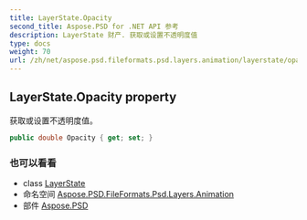 ```yaml
---
title: LayerState.Opacity
second_title: Aspose.PSD for .NET API 参考
description: LayerState 财产. 获取或设置不透明度值
type: docs
weight: 70
url: /zh/net/aspose.psd.fileformats.psd.layers.animation/layerstate/opacity/
---
```

## LayerState.Opacity property

获取或设置不透明度值。

```csharp
public double Opacity { get; set; }
```

### 也可以看看

* class [LayerState](../)
* 命名空间 [Aspose.PSD.FileFormats.Psd.Layers.Animation](../../layerstate/)
* 部件 [Aspose.PSD](../../../)


